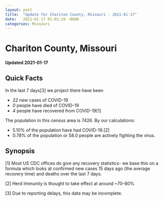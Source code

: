 ```yaml
---
layout: post
title:  "Update for Chariton County, Missouri - 2021-01-17"
date:   2021-01-17 01:01:29 -0600
categories: Missouri
---
```


# Chariton County, Missouri
#### Updated 2021-01-17

## Quick Facts

In the last 7 days[3] we project there have been
- *22* new cases of COVID-19
- *0* people have died of COVID-19
- *4* people have recovered from COVID-19[1]

The population in this census area is 7426. By our calculations:
- 5.10% of the population have had COVID-19.[2]
- 0.78% of the population or 58.0 people are actively fighting the virus.

## Synopsis




[1] Most US CDC offices do give any recovery statistics- we base this on a formula which looks at confirmed new cases
15 days ago (the average recovery time) and deaths over the last 7 days.

[2] Herd Immunity is thought to take effect at around ~70-80%

[3] Due to reporting delays, this data may be incomplete.
 
    